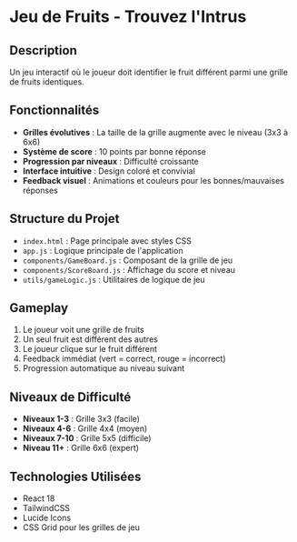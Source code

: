 # Jeu de Fruits - Trouvez l'Intrus

## Description
Un jeu interactif où le joueur doit identifier le fruit différent parmi une grille de fruits identiques.

## Fonctionnalités
- **Grilles évolutives** : La taille de la grille augmente avec le niveau (3x3 à 6x6)
- **Système de score** : 10 points par bonne réponse
- **Progression par niveaux** : Difficulté croissante
- **Interface intuitive** : Design coloré et convivial
- **Feedback visuel** : Animations et couleurs pour les bonnes/mauvaises réponses

## Structure du Projet
- `index.html` : Page principale avec styles CSS
- `app.js` : Logique principale de l'application
- `components/GameBoard.js` : Composant de la grille de jeu
- `components/ScoreBoard.js` : Affichage du score et niveau
- `utils/gameLogic.js` : Utilitaires de logique de jeu

## Gameplay
1. Le joueur voit une grille de fruits
2. Un seul fruit est différent des autres
3. Le joueur clique sur le fruit différent
4. Feedback immédiat (vert = correct, rouge = incorrect)
5. Progression automatique au niveau suivant

## Niveaux de Difficulté
- **Niveaux 1-3** : Grille 3x3 (facile)
- **Niveaux 4-6** : Grille 4x4 (moyen)
- **Niveaux 7-10** : Grille 5x5 (difficile)
- **Niveau 11+** : Grille 6x6 (expert)

## Technologies Utilisées
- React 18
- TailwindCSS
- Lucide Icons
- CSS Grid pour les grilles de jeu